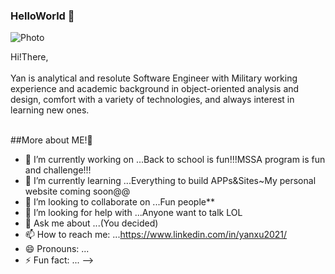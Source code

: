 ### HelloWorld 👋

![Photo](https://img9.doubanio.com/view/status/l/public/2207ddd0c9504e4.webp)

Hi!There,<br><br>Yan is analytical and resolute Software Engineer with Military working experience and academic background in object-oriented analysis and design, comfort with a variety of technologies, and always interest in learning new ones.</br></br>

##More about ME!👋

- 🔭 I’m currently working on ...Back to school is fun!!!MSSA program is fun and challenge!!!
- 🌱 I’m currently learning ...Everything to build APPs&Sites~My personal website coming soon@@
- 👯 I’m looking to collaborate on ...Fun people**
- 🤔 I’m looking for help with ...Anyone want to talk LOL
- 💬 Ask me about ...(You decided)
- 📫 How to reach me: ...https://www.linkedin.com/in/yanxu2021/
- 😄 Pronouns: ...
- ⚡ Fun fact: ...
-->

